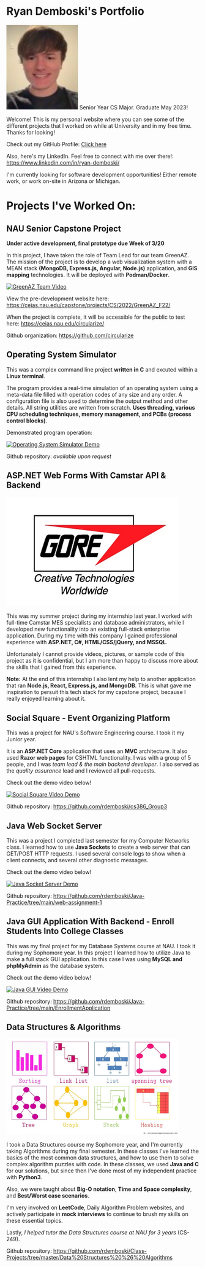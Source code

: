 # Ryan Demboski's Portfolio
![Image of Ryan](ryan.png) Senior Year CS Major. Graduate May 2023!

Welcome! This is my personal website where you can see some of the different projects that I worked on while at University and in my free time. Thanks for looking!
  
Check out my GitHub Profile: [Click here](https://github.com/rdemboski)

Also, here's my LinkedIn. Feel free to connect with me over there!: https://www.linkedin.com/in/ryan-demboski/

I'm currently looking for software development opportunities! Either remote work, or work on-site in Arizona or Michigan.


# Projects I've Worked On:


## NAU Senior Capstone Project
**Under active development, final prototype due Week of 3/20**

In this project, I have taken the role of Team Lead for our team GreenAZ. The mission of the project is to develop a web visualization system with a MEAN stack **(MongoDB, Express.js, Angular, Node.js)** application, and **GIS mapping** technologies. It will be deployed with **Podman/Docker**.

[![GreenAZ Team Video](https://img.youtube.com/vi/ofiVOZFJ18U/0.jpg)](https://www.youtube.com/watch?v=ofiVOZFJ18U)

View the pre-development website here: https://ceias.nau.edu/capstone/projects/CS/2022/GreenAZ_F22/

When the project is complete, it will be accessible for the public to test here: https://ceias.nau.edu/circularize/

Github organization: https://github.com/circularize


## Operating System Simulator

This was a complex command line project **written in C** and excuted within a **Linux terminal**. 

The program provides a real-time simulation of an operating system using a meta-data file filled with operation codes of any size and any order. A configuration file is also used to determine the output method and other details. All string utilities are written from scratch. **Uses threading, various CPU scheduling techniques, memory management, and PCBs (process control blocks)**.

Demonstrated program operation:

[![Operating System Simulator Demo](https://img.youtube.com/vi/-vblpR-kpBI/0.jpg)](https://www.youtube.com/watch?v=-vblpR-kpBI)

Github repository: *available upon request*


## ASP.NET Web Forms With Camstar API & Backend

<img src="wl-gore-logo.jpg" width="450" length="250"/>

This was my summer project during my internship last year. I worked with full-time Camstar MES specialists and database administrators, while I developed new functionality into an existing full-stack enterprise application. During my time with this company I gained professional experience with **ASP.NET, C#, HTML/CSS/jQuery, and MSSQL**.

Unfortunately I cannot provide videos, pictures, or sample code of this project as it is confidential, but I am more than happy to discuss more about the skills that I gained from this experience.

**Note:** At the end of this internship I also lent my help to another application that ran **Node.js, React, Express.js, and MongoDB**. This is what gave me inspiration to persuit this tech stack for my capstone project, because I really enjoyed learning about it.


## Social Square - Event Organizing Platform

This was a project for NAU's Software Engineering course. I took it my Junior year.

It is an **ASP.NET Core** application that uses an **MVC** architecture. It also used **Razor web pages** for CSHTML functionality. I was with a group of 5 people, and I was *team lead & the main backend developer*. I also served as the *quality assurance* lead and I reviewed all pull-requests.

Check out the demo video below!

[![Social Square Video Demo](https://img.youtube.com/vi/KJd9zgTQ4Zc/0.jpg)](https://www.youtube.com/watch?v=KJd9zgTQ4Zc)

Github repository: https://github.com/rdemboski/cs386_Group3


## Java Web Socket Server

This was a project I completed last semester for my Computer Networks class. I learned how to use **Java Sockets** to create a web server that can GET/POST HTTP requests. I used several console logs to show when a client connects, and several other diagnostic messages.

Check out the demo video below!

[![Java Socket Server Demo](https://img.youtube.com/vi/T_ncqnpidnI/0.jpg)](https://www.youtube.com/watch?v=T_ncqnpidnI)

Github repository: https://github.com/rdemboski/Java-Practice/tree/main/web-assignment-1


## Java GUI Application With Backend - Enroll Students Into College Classes

This was my final project for my Database Systems course at NAU. I took it during my Sophomore year. In this project I learned how to utilize Java to make a full stack GUI application. In this case I was using **MySQL and phpMyAdmin** as the database system.

Check out the demo video below!

[![Java GUI Video Demo](https://img.youtube.com/vi/_4gTqUq_6dk/0.jpg)](https://www.youtube.com/watch?v=_4gTqUq_6dk)

Github repository: https://github.com/rdemboski/Java-Practice/tree/main/EnrollmentApplication


## Data Structures & Algorithms

<img src="datastructs.jpeg" width="450" height="250" />

I took a Data Structures course my Sophomore year, and I'm currently taking Algorithms during my final semester. In these classes I've learned the basics of the most common data structures, and how to use them to solve complex algorithm puzzles with code. In these classes, we used **Java and C** for our solutions, but since then I've done most of my independent practice with **Python3**.

Also, we were taught about **Big-O notation**, **Time and Space complexity**, and **Best/Worst case scenarios**.

I'm very involved on **LeetCode**, Daily Algorithm Problem websites, and actively participate in **mock interviews** to continue to brush my skills on these essential topics.

Lastly, *I helped tutor the Data Structures course at NAU for 3 years* (CS-249).

Github repository: https://github.com/rdemboski/Class-Projects/tree/master/Data%20Structures%20%26%20Algorithms
